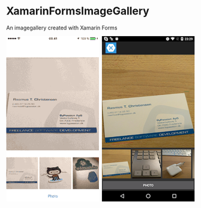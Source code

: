 # XamarinFormsImageGallery
An imagegallery created with Xamarin Forms

<img src="imagegallery.gif" alt="appvideo">&nbsp;
<img src="androidimagegallery.png" alt="appimage">
